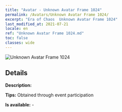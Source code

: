 ```yaml
---
title: "Avatar - Unknown Avatar Frame 1024"
permalink: /Avatars/Unknown Avatar Frame 1024/
excerpt: "Era of Chaos  Unknown Avatar Frame 1024"
last_modified_at: 2021-07-21
locale: en
ref: "Unknown Avatar Frame 1024.md"
toc: false
classes: wide
---
```

 ![Unknown Avatar Frame 1024](/images/a/avatarFrame_24.png)

## Details

 **Description:**  

 **Tips:** Obtained through event participation 

 **Is available:**  - 

